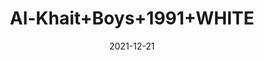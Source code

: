 ---
title: 'Al-Khait+Boys+1991+WHITE'
date: '2021-12-21' 
metatag: '' 
inventory: '3.0' 
draft: false 
# meta description 
shortDescripton: 'Al-Khait+Boys+1991+WHITE'
description: 'Boys'
longdescription: ''
featured: False
# product Price
price: '1911.0'
priceBefore: '2730.0'
# Product Short Description
shortDescription: 'Al-Khait+Boys+1991+WHITE'
productID: 'B070F201-6762-EC11-995F-005056B3A416'
type: 'products'
category: 'Boys' 
thumnailproduct: 'https://alkhait.eralive.net/images/products/B070F201-6762-EC11-995F-005056B3A4161.png' 
images:
  - image: 'images/products/B070F201-6762-EC11-995F-005056B3A4161.png'  
  - image: 'images/products/B070F201-6762-EC11-995F-005056B3A4162.png'  
  - image: 'images/products/B070F201-6762-EC11-995F-005056B3A4163.png'  
---